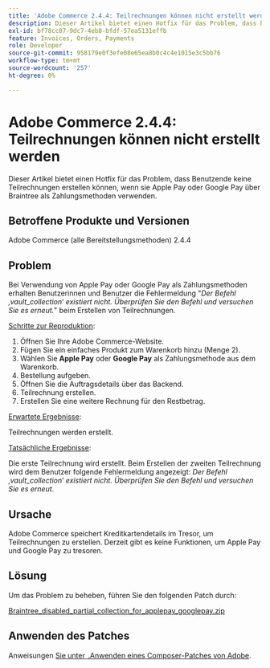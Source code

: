 ```yaml
---
title: 'Adobe Commerce 2.4.4: Teilrechnungen können nicht erstellt werden'
description: Dieser Artikel bietet einen Hotfix für das Problem, dass Benutzende keine Teilrechnungen erstellen können, wenn sie Apple Pay oder Google Pay über Braintree als Zahlungsmethoden verwenden.
exl-id: bf78cc07-9dc7-4eb8-bfdf-57ea5131effb
feature: Invoices, Orders, Payments
role: Developer
source-git-commit: 958179e0f3efe08e65ea8b0c4c4e1015e3c5bb76
workflow-type: tm+mt
source-wordcount: '257'
ht-degree: 0%

---
```


# Adobe Commerce 2.4.4: Teilrechnungen können nicht erstellt werden

Dieser Artikel bietet einen Hotfix für das Problem, dass Benutzende keine Teilrechnungen erstellen können, wenn sie Apple Pay oder Google Pay über Braintree als Zahlungsmethoden verwenden.

## Betroffene Produkte und Versionen

Adobe Commerce (alle Bereitstellungsmethoden) 2.4.4

## Problem

Bei Verwendung von Apple Pay oder Google Pay als Zahlungsmethoden erhalten Benutzerinnen und Benutzer die Fehlermeldung &quot;*Der Befehl ‚vault_collection‘ existiert nicht. Überprüfen Sie den Befehl und versuchen Sie es erneut.*&quot; beim Erstellen von Teilrechnungen.

<u>Schritte zur Reproduktion</u>:

1. Öffnen Sie Ihre Adobe Commerce-Website.
1. Fügen Sie ein einfaches Produkt zum Warenkorb hinzu (Menge 2).
1. Wählen Sie **Apple Pay** oder **Google Pay** als Zahlungsmethode aus dem Warenkorb.
1. Bestellung aufgeben.
1. Öffnen Sie die Auftragsdetails über das Backend.
1. Teilrechnung erstellen.
1. Erstellen Sie eine weitere Rechnung für den Restbetrag.

<u>Erwartete Ergebnisse</u>:

Teilrechnungen werden erstellt.

<u>Tatsächliche Ergebnisse</u>:

Die erste Teilrechnung wird erstellt. Beim Erstellen der zweiten Teilrechnung wird dem Benutzer folgende Fehlermeldung angezeigt: *Der Befehl ‚vault_collection‘ existiert nicht. Überprüfen Sie den Befehl und versuchen Sie es erneut*.

## Ursache

Adobe Commerce speichert Kreditkartendetails im Tresor, um Teilrechnungen zu erstellen. Derzeit gibt es keine Funktionen, um Apple Pay und Google Pay zu tresoren.

## Lösung

Um das Problem zu beheben, führen Sie den folgenden Patch durch:

[Braintree_disabled_partial_collection_for_applepay_googlepay.zip](assets/braintree-disabled-partial-capture-for-applepay-googlepay.zip)

## Anwenden des Patches

Anweisungen [ Sie unter „Anwenden eines Composer-Patches von Adobe](/help/how-to/general/how-to-apply-a-composer-patch-provided-by-magento.md).

